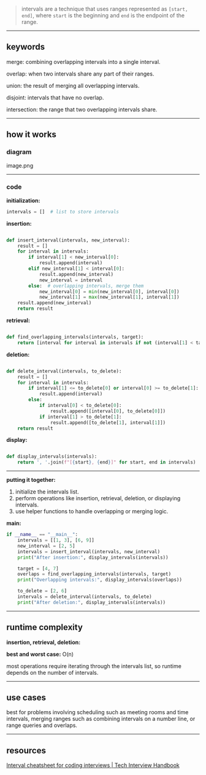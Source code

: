 > intervals are a technique that uses ranges represented as `[start, end]`, where `start` is the beginning and `end` is the endpoint of the range.
> 

---

## **keywords**

merge: combining overlapping intervals into a single interval.

overlap: when two intervals share any part of their ranges.

union: the result of merging all overlapping intervals.

disjoint: intervals that have no overlap.

intersection: the range that two overlapping intervals share.

---

## **how it works**

### **diagram**

image.png

---

### **code**

**initialization:**

```python
intervals = []  # list to store intervals
```

**insertion:**

```python

def insert_interval(intervals, new_interval):
    result = []
    for interval in intervals:
        if interval[1] < new_interval[0]:
            result.append(interval)
        elif new_interval[1] < interval[0]:
            result.append(new_interval)
            new_interval = interval
        else:  # overlapping intervals, merge them
            new_interval[0] = min(new_interval[0], interval[0])
            new_interval[1] = max(new_interval[1], interval[1])
    result.append(new_interval)
    return result

```

**retrieval:**

```python

def find_overlapping_intervals(intervals, target):
    return [interval for interval in intervals if not (interval[1] < target[0] or interval[0] > target[1])]

```

**deletion:**

```python

def delete_interval(intervals, to_delete):
    result = []
    for interval in intervals:
        if interval[1] <= to_delete[0] or interval[0] >= to_delete[1]:
            result.append(interval)
        else:
            if interval[0] < to_delete[0]:
                result.append([interval[0], to_delete[0]])
            if interval[1] > to_delete[1]:
                result.append([to_delete[1], interval[1]])
    return result

```

**display:**

```python

def display_intervals(intervals):
    return ', '.join(f"[{start}, {end}]" for start, end in intervals)

```

---

**putting it together:**

1. initialize the intervals list.
2. perform operations like insertion, retrieval, deletion, or displaying intervals.
3. use helper functions to handle overlapping or merging logic.

**main:**

```python
if __name__ == "__main__":
    intervals = [[1, 3], [6, 9]]
    new_interval = [2, 5]
    intervals = insert_interval(intervals, new_interval)
    print("After insertion:", display_intervals(intervals))

    target = [4, 7]
    overlaps = find_overlapping_intervals(intervals, target)
    print("Overlapping intervals:", display_intervals(overlaps))

    to_delete = [2, 6]
    intervals = delete_interval(intervals, to_delete)
    print("After deletion:", display_intervals(intervals))

```

---

## **runtime complexity**

**insertion, retrieval, deletion:**

**best and worst case:** O(n)

most operations require iterating through the intervals list, so runtime depends on the number of intervals.

---

## **use cases**

best for problems involving scheduling such as meeting rooms and time intervals, merging ranges such as combining intervals on a number line, or range queries and overlaps.

---

## **resources**

[Interval cheatsheet for coding interviews | Tech Interview Handbook](https://www.techinterviewhandbook.org/algorithms/interval/)